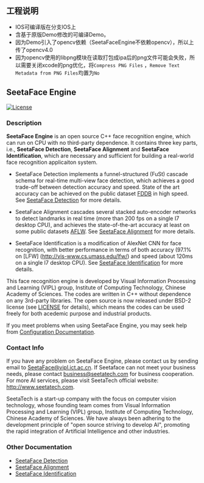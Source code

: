 ## 工程说明
* IOS可编译版在分支IOS上
* 含基于原版Demo修改的可编译Demo。
* 因为Demo引入了opencv依赖（SeetaFaceEngine不依赖opencv），所以上传了opencv4.0
* 因为opencv使用的libpng模块在读取打包成ipa后的png文件可能会失败，所以需要关闭xcode的png优化，将`Compress PNG Files` ，`Remove Text Metadata from PNG Files`均置为`No`


## SeetaFace Engine  

[![License](https://img.shields.io/badge/license-BSD-blue.svg)](LICENSE)

### Description

**SeetaFace Engine** is an open source C++ face recognition engine, which can run on CPU with no third-party dependence. It contains three key parts, i.e., **SeetaFace Detection**, **SeetaFace Alignment** and **SeetaFace Identification**, which are necessary and sufficient for building a real-world face recognition applicaiton system. 

* SeetaFace Detection implements a funnel-structured (FuSt) cascade schema for real-time multi-view face detection, which achieves a good trade-off between detection accuracy and speed. State of the art accuracy can be achieved on the public dataset [FDDB](http://vis-www.cs.umass.edu/fddb/) in high speed. See [SeetaFace Detection](https://github.com/seetaface/SeetaFaceEngine/tree/master/FaceDetection) for more details. 

* SeetaFace Alignment cascades several stacked auto-encoder networks to detect landmarks in real time (more than 200 fps on a single I7 desktop CPU), and achieves the state-of-the-art accuracy at least on some public datasets [AFLW](http://lrs.icg.tugraz.at/research/aflw/). See [SeetaFace Alignment](https://github.com/seetaface/SeetaFaceEngine/tree/master/FaceAlignment) for more details. 

* SeetaFace Identification is a modification of AlexNet CNN for face recognition, with better performance in terms of both accuracy (97.1% on [LFW] (http://vis-www.cs.umass.edu/lfw/) and speed (about 120ms on a single I7 desktop CPU). See [SeetaFace Identification](https://github.com/seetaface/SeetaFaceEngine/tree/master/FaceIdentification) for more details. 

This face recognition engine is developed by Visual Information Processing and Learning (VIPL) group, Institute of Computing Technology, Chinese Academy of Sciences. The codes are written in C++ without dependence on any 3rd-party libraries. The open source is now released under BSD-2 license (see [LICENSE](LICENSE) for details), which means the codes can be used freely for both acedemic purpose and industrial products.

If you meet problems when using SeetaFace Engine, you may seek help from [Configuration Documentation](./SeetaFace_config.docx).

### Contact Info

If you have any problem on SeetaFace Engine, please contact us by sending email to SeetaFace@vipl.ict.ac.cn.
If Seetaface can not meet your business needs, please contact business@seetatech.com for business cooperation. For more AI services, please visit SeetaTech official website: http://www.seetatech.com.

SeetaTech is a start-up company with the focus on computer vision technology, whose founding team comes from Visual Information Processing and Learning (VIPL) group, Institute of Computing Technology, Chinese Academy of Sciences. We have always been adhering to the development principle of "open source striving to develop AI", promoting the rapid integration of Artificial Intelligence and other industries.

### Other Documentation

* [SeetaFace Detection](./FaceDetection/README.md)
* [SeetaFace Alignment](./FaceAlignment/README.md)
* [SeetaFace Identification](./FaceIdentification/README.md)
